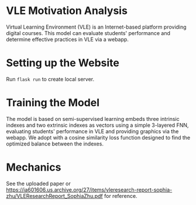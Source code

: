 # VLE Motivation Analysis
Virtual Learning Environment (VLE) is an Internet-based platform providing digital courses. This model can evaluate students' performance and determine effective practices in VLE via a webapp.

# Setting up the Website
Run ```flask run``` to create local server.

# Training the Model
The model is based on semi-supervised learning embeds three intrinsic indexes and two extrinsic indexes as vectors using a simple 3-layered FNN, evaluating students' performance in VLE and providing graphics via the webapp. We adopt with a cosine similarity loss function designed to find the optimized balance between the indexes.

# Mechanics
See the uploaded paper or https://ia601606.us.archive.org/27/items/vleresearch-report-sophia-zhu/VLEResearchReport_SophiaZhu.pdf for reference.
